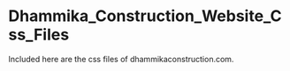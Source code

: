 # Dhammika_Construction_Website_Css_Files
 Included here are the css files of dhammikaconstruction.com.
